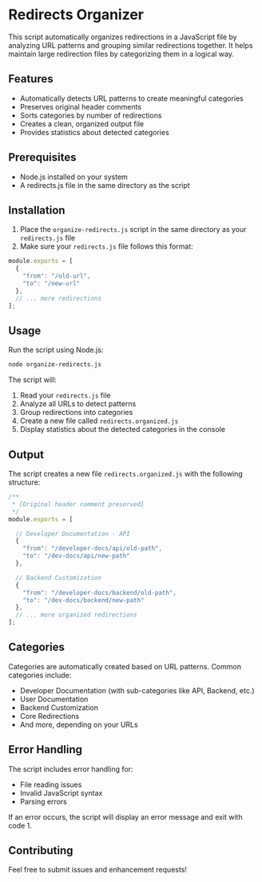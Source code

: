# Redirects Organizer

This script automatically organizes redirections in a JavaScript file by analyzing URL patterns and grouping similar redirections together. It helps maintain large redirection files by categorizing them in a logical way.

## Features

- Automatically detects URL patterns to create meaningful categories
- Preserves original header comments
- Sorts categories by number of redirections
- Creates a clean, organized output file
- Provides statistics about detected categories

## Prerequisites

- Node.js installed on your system
- A redirects.js file in the same directory as the script

## Installation

1. Place the `organize-redirects.js` script in the same directory as your `redirects.js` file
2. Make sure your `redirects.js` file follows this format:
```javascript
module.exports = [
  {
    "from": "/old-url",
    "to": "/new-url"
  },
  // ... more redirections
];
```

## Usage

Run the script using Node.js:

```bash
node organize-redirects.js
```

The script will:
1. Read your `redirects.js` file
2. Analyze all URLs to detect patterns
3. Group redirections into categories
4. Create a new file called `redirects.organized.js`
5. Display statistics about the detected categories in the console

## Output

The script creates a new file `redirects.organized.js` with the following structure:

```javascript
/**
 * [Original header comment preserved]
 */
module.exports = [

  // Developer Documentation - API
  {
    "from": "/developer-docs/api/old-path",
    "to": "/dev-docs/api/new-path"
  },

  // Backend Customization
  {
    "from": "/developer-docs/backend/old-path",
    "to": "/dev-docs/backend/new-path"
  },
  // ... more organized redirections
];
```

## Categories

Categories are automatically created based on URL patterns. Common categories include:
- Developer Documentation (with sub-categories like API, Backend, etc.)
- User Documentation
- Backend Customization
- Core Redirections
- And more, depending on your URLs

## Error Handling

The script includes error handling for:
- File reading issues
- Invalid JavaScript syntax
- Parsing errors

If an error occurs, the script will display an error message and exit with code 1.

## Contributing

Feel free to submit issues and enhancement requests!